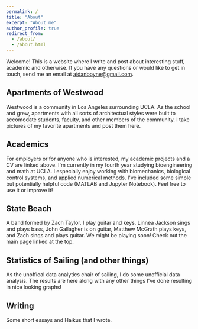 ```yaml
---
permalink: /
title: "About"
excerpt: "About me"
author_profile: true
redirect_from: 
  - /about/
  - /about.html
---
```


Welcome! This is a website where I write and post about interesting stuff, academic and otherwise. If you have any questions or would like to get in touch, send me an email at aidanboyne@gmail.com. 

Apartments of Westwood
------
Westwood is a community in Los Angeles surrounding UCLA. As the school and grew, apartments with all sorts of architectual styles were built to accomodate students, faculty, and other members of the community. I take pictures of my favorite apartments and post them here.

Academics
------
For employers or for anyone who is interested, my academic projects and a CV are linked above. I'm currently in my fourth year studying bioengineering and math at UCLA. I especially enjoy working with biomechanics, biological control systems, and applied numerical methods. I've included some simple but potentially helpful code (MATLAB and Jupyter Notebook). Feel free to use it or improve it!

State Beach
------
A band formed by Zach Taylor. I play guitar and keys. Linnea Jackson sings and plays bass, John Gallagher is on guitar, Matthew McGrath plays keys, and Zach sings and plays guitar. We might be playing soon! Check out the main page linked at the top.

Statistics of Sailing (and other things)
------
As the unoffical data analytics chair of sailing, I do some unofficial data analysis. The results are here along with any other things I've done resulting in nice looking graphs!

Writing
------
Some short essays and Haikus that I wrote. 
